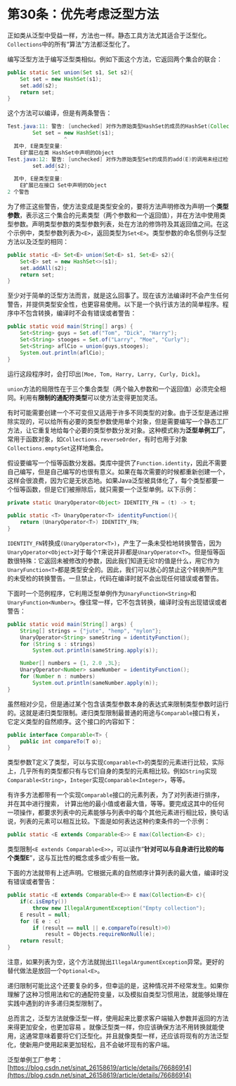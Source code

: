 # 第30条：优先考虑泛型方法

正如类从泛型中受益一样，方法也一样。静态工具方法尤其适合于泛型化。`Collections`中的所有“算法”方法都泛型化了。

编写泛型方法于编写泛型类相似。例如下面这个方法，它返回两个集合的联合：

```java
public static Set union(Set s1, Set s2){
    Set set = new HashSet(s1);
    set.add(s2);
    return set;
}
```

这个方法可以编译，但是有两条警告：

```java
Test.java:11: 警告: [unchecked] 对作为原始类型HashSet的成员的HashSet(Collection<? extends E>)的调用未经过检查
        Set set = new HashSet(s1);
                  ^
  其中, E是类型变量:
    E扩展已在类 HashSet中声明的Object
Test.java:12: 警告: [unchecked] 对作为原始类型Set的成员的add(E)的调用未经过检查
        set.add(s2);
               ^
  其中, E是类型变量:
    E扩展已在接口 Set中声明的Object
2 个警告
```

为了修正这些警告，使方法变成是类型安全的，要将方法声明修改为声明一个**类型参数**，表示这三个集合的元素类型（两个参数和一个返回值），并在方法中使用类型参数。声明类型参数的类型参数列表，处在方法的修饰符及其返回值之间。在这个示例中，类型参数列表为`<E>`，返回类型为`Set<E>`。类型参数的命名惯例与泛型方法以及泛型的相同：

```java
public static <E> Set<E> union(Set<E> s1, Set<E> s2){
    Set<E> set = new HashSet<>(s1);
    set.addAll(s2);
    return set;
}
```

至少对于简单的泛型方法而言，就是这么回事了。现在该方法编译时不会产生任何警告，并提供类型安全性，也更容易使用。以下是一个执行该方法的简单程序。程序中不包含转换，编译时不会有错误或者警告：

```java
public static void main(String[] args) {
    Set<String> guys = Set.of("Tom", "Dick", "Harry");
    Set<String> stooges = Set.of("Larry", "Moe", "Curly");
    Set<String> aflCio = union(guys,stooges);
    System.out.println(aflCio);
}
```

运行这段程序时，会打印出`[Moe, Tom, Harry, Larry, Curly, Dick]`。

`union`方法的局限性在于三个集合类型（两个输入参数和一个返回值）必须完全相同。利用有**限制的通配符类型**可以使方法变得更加灵活。

有时可能需要创建一个不可变但又适用于许多不同类型的对象。由于泛型是通过擦除实现的，可以给所有必要的类型参数使用单个对象，但是需要编写一个静态工厂方法，让它重复地给每个必要的类型参数分发对象。这种模式称为**泛型单例工厂**，常用于函数对象，如`Collections.reverseOrder`，有时也用于对象`Collections.emptySet`这样地集合。

假设要编写一个恒等函数分发器。类库中提供了`Function.identity`，因此不需要自己编写，但是自己编写的也很有意义。如果在每次需要的时候都重新创建一个，这样会很浪费，因为它是无状态地。如果Java泛型被具体化了，每个类型都要一个恒等函数，但是它们被擦除后，就只需要一个泛型单例。以下示例：

```java
private static UnaryOperator<Object> IDENTITY_FN = (t) -> t;
  
public static <T> UnaryOperator<T> identityFunction(){
    return (UnaryOperator<T>) IDENTITY_FN;
}
```

`IDENTITY_FN`转换成`(UnaryOperator<T>)`，产生了一条未受检地转换警告，因为`UnaryOperator<Object>`对于每个`T`来说并非都是`UnaryOperator<T>`。但是恒等函数很特殊：它返回未被修改的参数，因此我们知道无论`T`的值是什么，用它作为`UnaryFunction<T>`都是类型安全的。因此，我们可以放心的禁止这个转换所产生的未受检的转换警告。一旦禁止，代码在编译时就不会出现任何错误或者警告。

下面时一个范例程序，它利用泛型单例作为`UnaryFunction<String>`和`UnaryFunction<Number>`。像往常一样，它不包含转换，编译时没有出现错误或者警告：

```java
public static void main(String[] args) {
    String[] strings = {"jute", "hemp", "nylon"};
    UnaryOperator<String> sameString = identityFunction();
    for (String s : strings)
        System.out.println(sameString.apply(s));

    Number[] numbers = {1, 2.0 ,3L};
    UnaryOperator<Number> sameNumber = identityFunction();
    for (Number n : numbers)
        System.out.println(sameNumber.apply(n));
}
```

虽然相对少见，但是通过某个包含该类型参数本身的表达式来限制类型参数时运行的。这就是递归类型限制。递归类型限制最普通的用途与`Comparable`接口有关，它定义类型的自然顺序。这个接口的内容如下：

```java
public interface Comparable<T> {
    public int compareTo(T o);
}
```

类型参数T定义了类型，可以与实现`Comparable<T>`的类型的元素进行比较，实际上，几乎所有的类型都只有与它们自身的类型的元素相比较。例如`String`实现`Comparable<String>`，`Integer`实现`Comparable<Integer>`，等等。

有许多方法都带有一个实现`Comparable`接口的元素列表，为了对列表进行排序，并在其中进行搜索， 计算出他的最小值或者最大值，等等。要完成这其中的任何一项操作，都要求列表中的元素能够与列表中的每个其他元素进行相比较，换句话说，列表的元素可以相互比较。下面是如何表达这种约束条件的一个示例：

```java
public static <E extends Comparable<E>> E max(Collection<E> c);
```

类型限制`<E extends Comparable<E>>`，可以读作“**针对可以与自身进行比较的每个类型E**”，这与互比性的概念或多或少有些一致。

下面的方法就带有上述声明。它根据元素的自然顺序计算列表的最大值，编译时没有错误或者警告：

```java
public static <E extends Comparable<E>> E max(Collection<E> c){
    if(c.isEmpty())
        throw new IllegalArgumentException("Empty collection");
    E result = null;
    for (E e : c)
        if (result == null || e.compareTo(result)>0)
            result = Objects.requireNonNull(e);
    return result;
}
```

注意，如果列表为空，这个方法就抛出`IllegalArgumentException`异常。更好的替代做法是放回一个`Optional<E>`。

递归限制可能比这个还要复杂的多，但幸运的是，这种情况并不经常发生。如果你理解了这种习惯用法和它的通配符变量，以及模拟自类型习惯用法，就能够处理在实践中遇到的许多递归类型限制了。

总而言之，泛型方法就像泛型一样，使用起来比要求客户端输入参数并返回的方法来得更加安全，也更加容易 。就像泛型类一样，你应该确保方法不用转换就能使用，这通常意味着要将它们泛型化。并且就像类型一样，还应该将现有的方法泛型化，使新用户使用起来更加轻松，且不会破坏现有的客户端。

泛型单例工厂参考：[https://blog.csdn.net/sinat_26158619/article/details/76686914](https://blog.csdn.net/sinat_26158619/article/details/76686914)